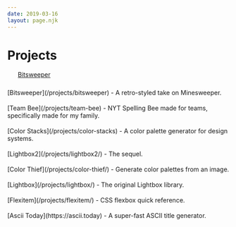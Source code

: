 ```yaml
---
date: 2019-03-16
layout: page.njk
---
```


<h1 class="page-title">Projects</h1>

<div class="project-list">

- [Bitsweeper](/projects/bitsweeper)

</div>

<ul class="project-list">
  <li><span class="project-title">[Bitsweeper](/projects/bitsweeper)</span> - A retro-styled take on Minesweeper.</li>
  <li><span class="project-title">[Team Bee](/projects/team-bee)</span> - NYT Spelling Bee made for teams, specifically made for my family.</li>
  <li><span class="project-title">[Color Stacks](/projects/color-stacks)</span> - A color palette generator for design systems.</li>
  <li><span class="project-title">[Lightbox2](/projects/lightbox2/)</span> - The sequel.</li>
  <li><span class="project-title">[Color Thief](/projects/color-thief/)</span> - Generate color palettes from an image.</li>
  <li><span class="project-title">[Lightbox](/projects/lightbox/)</span> - The original Lightbox library.</li>
  <li><span class="project-title">[Flexitem](/projects/flexitem/)</span> - CSS flexbox quick reference.</li>
  <li><span class="project-title">[Ascii Today](https://ascii.today)</span> - A super-fast ASCII title generator.</li>
</ul>

<style>
.project-list {
  padding-left: 0;
}

.project-list li {
  list-style: none;
  margin-left: 0;
  margin-bottom: 0.6em;
  padding-bottom: 0.6rem;
  border-bottom: 1px solid var(--border-color-light);
}

.project-title a {
  font-weight: var(--weight-bold);
}
</style>

